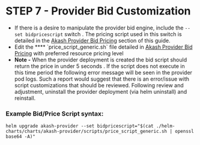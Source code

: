 # STEP 7 - Provider Bid Customization

* If there is a desire to manipulate the provider bid engine, include the `--set bidpricescript` switch .  The pricing script used in this switch is detailed in the [Akash Provider Bid Pricing](../akash-provider-bid-pricing/) section of this guide.
* Edit the **** \`price\_script\_generic.sh\` file detailed in [Akash Provider Bid Pricing](../akash-provider-bid-pricing/) with preferred resource pricing level
* **Note -** When the provider deployment is created the bid script should return the price in under 5 seconds . If the script does not execute in this time period the following error message will be seen in the provider pod logs.  Such a report would suggest that there is an error/issue with script customizations that should be reviewed.  Following review and adjustment, uninstall the provider deployment (via helm uninstall) and reinstall.

### **Example Bid/Price Script syntax:**

```
helm upgrade akash-provider --set bidpricescript="$(cat ./helm-charts/charts/akash-provider/scripts/price_script_generic.sh | openssl base64 -A)"
```
